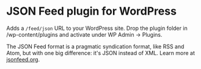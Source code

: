 # JSON Feed plugin for WordPress

Adds a `/feed/json` URL to your WordPress site. Drop the plugin folder in /wp-content/plugins and activate under WP Admin → Plugins.

The JSON Feed format is a pragmatic syndication format, like RSS and Atom, but with one big difference: it's JSON instead of XML. Learn more at [jsonfeed.org](http://jsonfeed.org/).